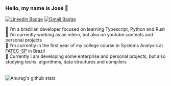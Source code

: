 ### Hello, my name is José 👋

[![Linkedin Badge](https://img.shields.io/badge/-Diego%20Fernandes-6633cc?style=flat-square&logo=Linkedin&logoColor=white&link=https://www.linkedin.com/in/jose-thomaz-antunes-soares/)](https://www.linkedin.com/in/jose-thomaz-antunes-soares/) 
[![Gmail Badge](https://img.shields.io/badge/-diego.schell.f@gmail.com-6633cc?style=flat-square&logo=Gmail&logoColor=white&link=mailto:diego.schell.f@gmail.com)](mailto:josethomaz2003@gmail.com)

🌱 I’m a brazilian developer focused on learning Typescript, Python and Rust
<br>
🔭 I’m currently working as an intern, but also on youtube contents and personal projects
<br>
🤯 I'm currently in the first year of my college course in Systems Analysis at <a href="http://www.fatecsp.br/">FATEC-SP</a> in Brazil
<br>
🌟 Currently I am developing some enterprise and personal projects, but also studying techs, algorithms, data structures and compilers
<br>
<br>
<br>
![Anurag's github stats](https://github-readme-stats.vercel.app/api?username=josethz00&show_icons=true&theme=dracula&count_private=true)
